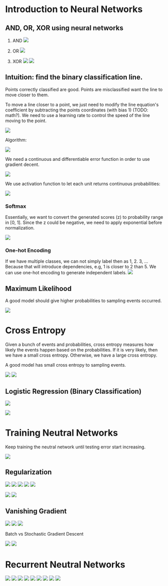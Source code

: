 # Introduction to Neural Networks
## **AND, OR, XOR** using neural networks

1. AND
![](images/26-21.png)

2. OR
![](images/27-54.png)

3. XOR
![](images/28-41.png)
![](images/30-35.png)

## Intuition: find the binary classification line.

Points correctly classified are good. Points are misclassified want the line to move closer to them. 

To move a line closer to a point, we just need to modify the line equation's coefficient by subtracting the points coordinates (with bias 1) (TODO: math?). We need to use a learning rate to control the speed of the line moving to the point.

![](images/42-46.png)

Algorithm:

![](images/34-34.png)

We need a continuous and differentiable error function in order to use gradient decent.

![](images/41-29.png)

We use activation function to let each unit returns continuous probabilities:

![](images/03-10.png)

### Softmax
Essentially, we want to convert the generated scores (z) to probability range in [0, 1]. Since the z could be negative, we need to apply exponential before normalization.

![](images/13-50.png)

### One-hot Encoding
If we have multiple classes, we can not simply label then as 1, 2. 3, ... Because that will introduce dependencies, e.g, 1 is closer to 2 than 5. We can use one-hot encoding to generate independent labels.
![](images/30-16.png)

## Maximum Likelihood
A good model should give higher probabilities to sampling events occurred. 

![](images/33-41.png)

# Cross Entropy
Given a bunch of events and probabilities, cross entropy measures how likely the events happen based on the probabilities. If it is very likely, then we have a small cross entropy. Otherwise, we have a large cross entropy.

A good model has small cross entropy to sampling events.

![](images/38-24.png)
![](images/48-13.png)

## Logistic Regression (Binary Classification)
![](images/56-18.png)

![](images/10-56.png)

# Training Neutral Networks
Keep training the neutral network until testing error start increasing. 

![](images/35-16.png)

## Regularization
![](images/38-43.png)
![](images/39-05.png)
![](images/39-24.png)
![](images/40-29.png)
![](images/41-47.png)

![](images/43-27.png)
![](images/44-24.png)

## Vanishing Gradient
![](images/45-14.png)
![](images/45-52.png)
![](images/46-09.png)

Batch vs Stochastic Gradient Descent

![](images/49-23.png)
![](images/50-43.png)

# Recurrent Neutral Networks
![](images/09-01.png)
![](images/15-22.png)
![](images/12-39.png)
![](images/20-07.png)
![](images/21-17.png)
![](images/22-30.png)
![](images/31-07.png)
![](images/23-21.png)
![](images/23-51.png)